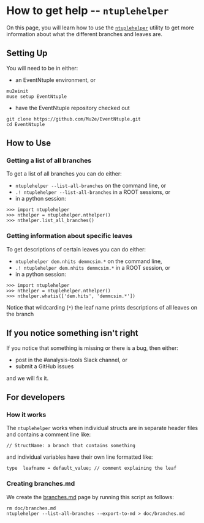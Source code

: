 # How to get help -- ```ntuplehelper```

On this page, you will learn how to use the [```ntuplehelper```](../../utils/ntuplehelper.py) utility to get more information about what the different branches and leaves are.

## Setting Up

You will need to be in either:

* an EventNtuple environment, or

```
mu2einit
muse setup EventNtuple
```

* have the EventNtuple repository checked out

```
git clone https://github.com/Mu2e/EventNtuple.git
cd EventNtuple
```

## How to Use

### Getting a list of all branches

To get a list of all branches you can do either:

* ```ntuplehelper --list-all-branches``` on the command line, or
* ```.! ntuplehelper --list-all-branches``` in a ROOT sessions, or
* in a python session:

```
>>> import ntuplehelper
>>> nthelper = ntuplehelper.nthelper()
>>> nthelper.list_all_branches()
```

### Getting information about specific leaves

To get descriptions of certain leaves you can do either:

* ```ntuplehelper dem.nhits demmcsim.*``` on the command line,
* ```.! ntuplehelper dem.nhits demmcsim.*``` in a ROOT session, or
* in a  python session:
```
>>> import ntuplehelper
>>> nthelper = ntuplehelper.nthelper()
>>> nthelper.whatis(['dem.hits', 'demmcsim.*'])
```

Notice that wildcarding (```*```) the leaf name prints descriptions of all leaves on the branch

## If you notice something isn't right

If you notice that something is missing or there is a bug, then either:

* post in the #analysis-tools Slack channel, or
* submit a GitHub issues

and we will fix it.

## For developers

### How it works

The ```ntuplehelper``` works when individual structs are in separate header files and contains a comment line like:

```
// StructName: a branch that contains something
```

and individual variables have their own line formatted like:

```
type  leafname = default_value; // comment explaining the leaf
```

### Creating branches.md
We create the [branches.md](./branches.md) page by running this script as follows:

```
rm doc/branches.md
ntuplehelper --list-all-branches --export-to-md > doc/branches.md
```

